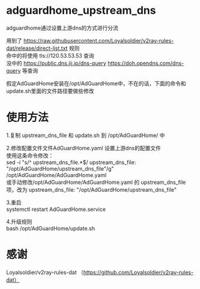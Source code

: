# adguardhome_upstream_dns
adguardhome通过设置上游dns的方式进行分流

用到了 https://raw.githubusercontent.com/Loyalsoldier/v2ray-rules-dat/release/direct-list.txt 规则   
命中的将使用 tls://120.53.53.53 查询    
没中的 https://public.dns.iij.jp/dns-query  https://doh.opendns.com/dns-query 等查询

假定AdGuardHome安装在/opt/AdGuardHome中，不在的话，下面的命令和update.sh里面的文件路径要做些修改

# 使用方法
1.复制 upstream_dns_file 和 update.sh 到 /opt/AdGuardHome/ 中 

2.修改配置文件文件AdGuardHome.yaml 设置上游dns的配置文件     
使用这条命令修改：   
sed -i "s/^  upstream_dns_file.*$/  upstream_dns_file: \"\/opt\/AdGuardHome\/upstream_dns_file\"/g" /opt/AdGuardHome/AdGuardHome.yaml   
或手动修改/opt/AdGuardHome/AdGuardHome.yaml 的 upstream_dns_file项，改为 upstream_dns_file: "/opt/AdGuardHome/upstream_dns_file"   

3.重启   
systemctl restart AdGuardHome.service

4.升级规则   
bash  /opt/AdGuardHome/update.sh

# 感谢 
Loyalsoldier/v2ray-rules-dat  （https://github.com/Loyalsoldier/v2ray-rules-dat）
